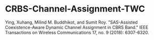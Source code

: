 # CRBS-Channel-Assignment-TWC

Ying, Xuhang, Milind M. Buddhikot, and Sumit Roy. "SAS-Assisted Coexistence-Aware Dynamic Channel Assignment in CBRS Band." IEEE Transactions on Wireless Communications 17, no. 9 (2018): 6307-6320.
